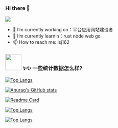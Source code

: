 
### Hi there 👋
![](https://komarev.com/ghpvc/?username=lsj162)
 
- 🔭 I’m currently working on：平台应用网站建设者
- 🌱 I’m currently learnin：rust node web go
- 📫 How to reach me: lsj162


### <img src="https://media.giphy.com/media/VgCDAzcKvsR6OM0uWg/giphy.gif" width="50"> ✨✨ 一些统计数据怎么样?

[![Top Langs](https://github-readme-stats.vercel.app/api/top-langs/?username=lsj162&layout=compact)](https://github.com/lsj162)

[![Anurag's GitHub stats](https://github-readme-stats.vercel.app/api?username=lsj162&show_icons=true)](https://github.com/anuraghazra/github-readme-stats)


[![Readme Card](https://github-readme-stats.vercel.app/api/pin/?username=lsj162&repo=github-readme-stats)](https://github.com/anuraghazra/github-readme-stats)


[![Top Langs](https://github-readme-stats.vercel.app/api/top-langs/?username=lsj162)](https://github.com/lsj162/github-readme-stats)

[![Top Langs](https://github-readme-stats.vercel.app/api/top-langs/?username=lsj162&layout=compact)](https://github.com/lsj162/github-readme-stats)
